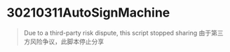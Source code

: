 # 30210311AutoSignMachine

> Due to a third-party risk dispute, this script stopped sharing
> 由于第三方风险争议，此脚本停止分享

